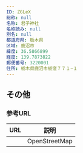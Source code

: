 ```yaml
---
ID: ZGLeX
総称: null
名称: 君子神社
名称読み: null
別名: null
都道府県: 栃木県
区域: 鹿沼市
緯度: 36.5866899
経度: 139.7873822
郵便番号: 3220001
住所: 栃木県鹿沼市栃窪７７１−１
---
```


## その他

### 参考URL

| URL | 説明          |
| --- | ------------- |
|     | OpenStreetMap |
